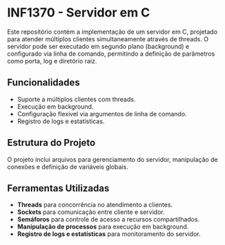 # INF1370 - Servidor em C

Este repositório contém a implementação de um servidor em C, projetado para atender múltiplos clientes simultaneamente através de threads. O servidor pode ser executado em segundo plano (background) e configurado via linha de comando, permitindo a definição de parâmetros como porta, log e diretório raiz.  

## Funcionalidades
- Suporte a múltiplos clientes com threads.
- Execução em background.
- Configuração flexível via argumentos de linha de comando.
- Registro de logs e estatísticas.

## Estrutura do Projeto
O projeto inclui arquivos para gerenciamento do servidor, manipulação de conexões e definição de variáveis globais.

## Ferramentas Utilizadas
- **Threads** para concorrência no atendimento a clientes.
- **Sockets** para comunicação entre cliente e servidor.
- **Semáforos** para controle de acesso a recursos compartilhados.
- **Manipulação de processos** para execução em background.
- **Registro de logs e estatísticas** para monitoramento do servidor.
